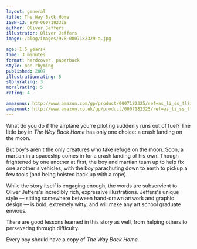 ```yaml
---
layout: general
title: The Way Back Home
ISBN-13: 978-0007182329
author: Oliver Jeffers
illustrator: Oliver Jeffers
image: /blog/images/978-0007182329-a.jpg

age: 1.5 years+
time: 3 minutes
format: hardcover, paperback
style: non-rhyming
published: 2007
illustrationrating: 5
storyrating: 3
moralrating: 5
rating: 4

amazonus: http://www.amazon.com/gp/product/0007182325/ref=as_li_ss_tl?ie=UTF8&tag=chilslitere0b-20&linkCode=as2&camp=217145&creative=399349&creativeASIN=0007182325
amazonuk: http://www.amazon.co.uk/gp/product/0007182325/ref=as_li_ss_tl?ie=UTF8&tag=chilsliterevi-21&linkCode=as2&camp=1634&creative=19450&creativeASIN=0007182325
---
```


What do you do if the airplane you're piloting suddenly runs out of fuel? The little boy in *The Way Back Home* has only one choice: a crash landing on the moon.

But boy's aren't the only creatures who take refuge on the moon. Soon, a martian in a spaceship comes in for a crash landing of his own. Though frightened by one another at first, the boy and martian team up to help fix one another's vehicles, with the boy parachuting down to earth to pickup a few tools (and being hoisted back up with a rope).

While the story itself is engaging enough, the words are subservient to Oliver Jeffers's incredibly rich, expressive illustrations. Jeffers's unique style — sitting somewhere between hand-drawn artwork and graphic design — is bold, extremely witty, and will make any art school graduate envious.

There are good lessons learned in this story as well, from helping others to persevering through difficulty.

Every boy should have a copy of *The Way Back Home.*